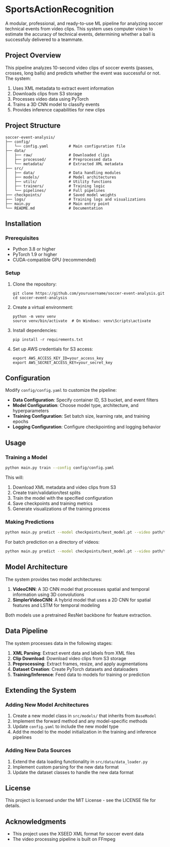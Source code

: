 # SportsActionRecognition
A modular, professional, and ready-to-use ML pipeline for analyzing soccer technical events from video clips. This system uses computer vision to estimate the accuracy of technical events, determining whether a ball is successfuly delivered to a teammate.

## Project Overview

This pipeline analyzes 10-second video clips of soccer events (passes, crosses, long balls) and predicts whether the event was successful or not. The system:

1. Uses XML metadata to extract event information
2. Downloads clips from S3 storage
3. Processes video data using PyTorch
4. Trains a 3D CNN model to classify events
5. Provides inference capabilities for new clips

## Project Structure

```
soccer-event-analysis/
├── config/
│   └── config.yaml         # Main configuration file
├── data/
│   ├── raw/                # Downloaded clips
│   ├── processed/          # Preprocessed data
│   └── metadata/           # Extracted XML metadata
├── src/
│   ├── data/               # Data handling modules
│   ├── models/             # Model architectures
│   ├── utils/              # Utility functions
│   ├── trainers/           # Training logic
│   └── pipelines/          # Full pipelines
├── checkpoints/            # Saved model weights
├── logs/                   # Training logs and visualizations
├── main.py                 # Main entry point
└── README.md               # Documentation
```

## Installation

### Prerequisites

- Python 3.8 or higher
- PyTorch 1.9 or higher
- CUDA-compatible GPU (recommended)

### Setup

1. Clone the repository:
   ```
   git clone https://github.com/yourusername/soccer-event-analysis.git
   cd soccer-event-analysis
   ```

2. Create a virtual environment:
   ```
   python -m venv venv
   source venv/bin/activate  # On Windows: venv\Scripts\activate
   ```

3. Install dependencies:
   ```
   pip install -r requirements.txt
   ```

4. Set up AWS credentials for S3 access:
   ```
   export AWS_ACCESS_KEY_ID=your_access_key
   export AWS_SECRET_ACCESS_KEY=your_secret_key
   ```

## Configuration

Modify `config/config.yaml` to customize the pipeline:

- **Data Configuration**: Specify container ID, S3 bucket, and event filters
- **Model Configuration**: Choose model type, architecture, and hyperparameters
- **Training Configuration**: Set batch size, learning rate, and training epochs
- **Logging Configuration**: Configure checkpointing and logging behavior

## Usage

### Training a Model

```bash
python main.py train --config config/config.yaml
```

This will:
1. Download XML metadata and video clips from S3
2. Create train/validation/test splits
3. Train the model with the specified configuration
4. Save checkpoints and training metrics
5. Generate visualizations of the training process

### Making Predictions

```bash
python main.py predict --model checkpoints/best_model.pt --video path/to/video.mp4
```

For batch prediction on a directory of videos:

```bash
python main.py predict --model checkpoints/best_model.pt --video path/to/video_directory
```

## Model Architecture

The system provides two model architectures:

1. **VideoCNN**: A 3D CNN model that processes spatial and temporal information using 3D convolutions
2. **SimplerVideoCNN**: A hybrid model that uses a 2D CNN for spatial features and LSTM for temporal modeling

Both models use a pretrained ResNet backbone for feature extraction.

## Data Pipeline

The system processes data in the following stages:

1. **XML Parsing**: Extract event data and labels from XML files
2. **Clip Download**: Download video clips from S3 storage
3. **Preprocessing**: Extract frames, resize, and apply augmentations
4. **Dataset Creation**: Create PyTorch datasets and dataloaders
5. **Training/Inference**: Feed data to models for training or prediction

## Extending the System

### Adding New Model Architectures

1. Create a new model class in `src/models/` that inherits from `BaseModel`
2. Implement the forward method and any model-specific methods
3. Update `config.yaml` to include the new model type
4. Add the model to the model initialization in the training and inference pipelines

### Adding New Data Sources

1. Extend the data loading functionality in `src/data/data_loader.py`
2. Implement custom parsing for the new data format
3. Update the dataset classes to handle the new data format

## License

This project is licensed under the MIT License - see the LICENSE file for details.

## Acknowledgments

- This project uses the XSEED XML format for soccer event data
- The video processing pipeline is built on FFmpeg
